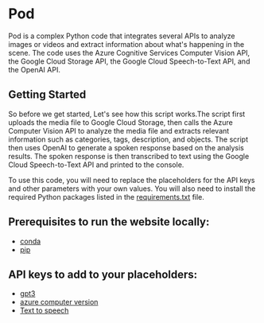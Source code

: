 # Pod
Pod is a complex Python code that integrates several APIs to analyze images or videos and extract information about what's happening in the scene. The code uses the Azure Cognitive Services Computer Vision API, the Google Cloud Storage API, the Google Cloud Speech-to-Text API, and the OpenAI API.

## Getting Started

So before we get started, Let's see how this script works.The script first uploads the media file to Google Cloud Storage, then calls the Azure Computer Vision API to analyze the media file and extracts relevant information such as categories, tags, description, and objects. The script then uses OpenAI to generate a spoken response based on the analysis results. The spoken response is then transcribed to text using the Google Cloud Speech-to-Text API and printed to the console.

To use this code, you will need to replace the placeholders for the API keys and other parameters with your own values. You will also need to install the required Python packages listed in the [requirements.txt](https://github.com/clintonimaroo/Pod/blob/main/requirements.txt) file.


## Prerequisites to run the website locally:

- [conda](https://www.anaconda.com/)
- [pip](https://www.geeksforgeeks.org/how-to-install-pip-on-windows/)

## API keys to add to your placeholders:

- [gpt3](https://beta.openai.com/examples/default-openai-api/)
- [azure computer version](https://azure.microsoft.com/en-us/products/cognitive-services/vision-services)
- [Text to speech](https://azure.microsoft.com/en-us/products/cognitive-services/text-to-speech/)

